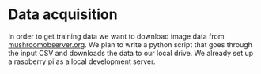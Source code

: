 # Data acquisition
In order to get training data we want to download image data from [mushroomobserver.org](https://mushroomobser.org). We plan to write a python script that goes through the input CSV and downloads the data to our local drive. We already set up a raspberry pi as a local development server.